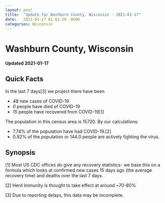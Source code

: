 ```yaml
---
layout: post
title:  "Update for Washburn County, Wisconsin - 2021-01-17"
date:   2021-01-17 01:01:29 -0600
categories: Wisconsin
---
```


# Washburn County, Wisconsin
#### Updated 2021-01-17

## Quick Facts

In the last 7 days[3] we project there have been
- *48* new cases of COVID-19
- *0* people have died of COVID-19
- *15* people have recovered from COVID-19[1]

The population in this census area is 15720. By our calculations:
- 7.74% of the population have had COVID-19.[2]
- 0.92% of the population or 144.0 people are actively fighting the virus.

## Synopsis




[1] Most US CDC offices do give any recovery statistics- we base this on a formula which looks at confirmed new cases
15 days ago (the average recovery time) and deaths over the last 7 days.

[2] Herd Immunity is thought to take effect at around ~70-80%

[3] Due to reporting delays, this data may be incomplete.
 
    